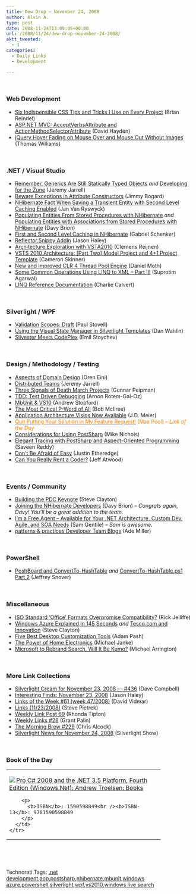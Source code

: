 ```yaml
---
title: Dew Drop – November 24, 2008
author: Alvin A.
type: post
date: 2008-11-24T13:09:05+00:00
url: /2008/11/24/dew-drop-november-24-2008/
aktt_tweeted:
  - 1
categories:
  - Daily Links
  - Development

---
```

&#160;

### Web Development

  * <a target="_blank" href="http://blog.reindel.com/2008/11/23/six-indispensable-css-tips-and-tricks-i-use-on-every-project/">Six Indispensible CSS Tips and Tricks I Use on Every Project</a> (Brian Reindel)
  * <a target="_blank" href="http://codebetter.com/blogs/david.hayden/archive/2008/11/23/asp-net-mvc-acceptverbsattribute-and-actionmethodselectorattribute.aspx">ASP.NET MVC: AcceptVerbsAttribute and ActionMethodSelectorAttribute</a> (David Hayden)
  * <a target="_blank" href="http://theruntime.com/blogs/thomasswilliams/archive/2008/11/24/jquery-hover-fading-on-mouse-over-and-mouse-out-without.aspx">jQuery Hover Fading on Mouse Over and Mouse Out Without Images</a> (Thomas Williams)

&#160;

### .NET / Visual Studio

  * <a target="_blank" href="http://jeremyjarrell.com/archive/2008/11/22/105.aspx">Remember, Generics Are Still Statically Typed Objects</a>&#160;_and_&#160;<a target="_blank" href="http://jeremyjarrell.com/archive/2008/11/22/106.aspx">Developing for the Zune</a> (Jeremy Jarrell)
  * <a target="_blank" href="http://www.lostechies.com/blogs/jimmy_bogard/archive/2008/11/22/beware-exceptions-in-attribute-constructors.aspx">Beware Exceptions in Attribute Constructors</a> (Jimmy Bogard)
  * <a target="_blank" href="http://elegantcode.com/2008/11/23/nhibernate-fact-when-saving-a-transient-entity-with-second-level-caching-enabled/">NHibernate Fact When Saving a Transient Entity with Second Level Caching Enabled</a> (Jan Van Ryswyck)
  * <a target="_blank" href="http://davybrion.com/blog/2008/11/populating-entities-from-stored-procedures-with-nhibernate/">Populating Entities From Stored Procedures with NHibernate</a>&#160;_and_ <a target="_blank" href="http://davybrion.com/blog/2008/11/populating-entities-with-associations-from-stored-procedures-with-nhibernate/">Populating Entities with Associations from Stored Procedures with NHibernate</a> (Davy Brion)
  * <a target="_blank" href="http://blogs.hibernatingrhinos.com/nhibernate/archive/2008/11/09/first-and-second-level-caching-in-nhibernate.aspx">First and Second Level Caching in NHibernate</a> (Gabriel Schenker)
  * <a target="_blank" href="http://jasonhaley.com/blog/archive/2008/11/23/142521.aspx">Reflector.Snippy Addin</a> (Jason Haley)
  * <a target="_blank" href="http://www.clemensreijnen.nl/post/2008/11/Architecture-Exploration-with-VSTA2010.aspx">Architecture Exploration with VSTA2010</a> (Clemens Reijnen)
  * <a target="_blank" href="http://blogs.msdn.com/camerons/archive/2008/11/24/vsts-2010-architecture-part-two-model-project-and-4-1-project-template.aspx">VSTS 2010 Architecture: [Part Two] Model Project and 4+1 Project Template</a> (Cameron Skinner)
  * <a target="_blank" href="http://www.danielmoth.com/Blog/2008/11/new-and-improved-clr-4-thread-pool.html">New and Improved CLR 4 Thread Pool Engine</a> (Daniel Moth)
  * <a target="_blank" href="http://www.dotnetcurry.com/ShowArticle.aspx?ID=233">Some Common Operations Using LINQ to XML &#8211; Part III</a> (Suprotim Agarwal)
  * <a target="_blank" href="http://blogs.msdn.com/charlie/archive/2008/11/23/linq-reference-documentation.aspx">LINQ Reference Documentation</a> (Charlie Calvert)

&#160;

### Silverlight / WPF

  * <a target="_blank" href="http://www.paulstovell.com/blog/validation-scopes-draft">Validation Scopes: Draft</a> (Paul Stovell)
  * <a target="_blank" href="http://weblogs.asp.net/dwahlin/archive/2008/11/23/using-the-visual-state-manager-in-silverlight-templates.aspx">Using the Visual State Manager in Silverlight Templates</a> (Dan Wahlin)
  * <a target="_blank" href="http://www.silverlightshow.net/news/Silvester-meets-CodePlex.aspx">Silvester Meets CodePlex</a> (Emil Stoychev)

&#160;

### Design / Methodology / Testing

  * <a target="_blank" href="http://ayende.com/Blog/archive/2008/11/23/aspects-of-domain-design.aspx">Aspects of Domain Design</a> (Oren Eini)
  * <a target="_blank" href="http://jeremyjarrell.com/archive/2008/11/22/107.aspx">Distributed Teams</a> (Jeremy Jarrell)
  * <a target="_blank" href="http://weblogs.asp.net/gunnarpeipman/archive/2008/11/23/three-signals-of-death-march-projects.aspx">Three Signals of Death March Projects</a> (Gunnar Peipman)
  * <a target="_blank" href="http://dobbscodetalk.com/index.php?option=com_myblog&show=TDD---Test-Driven-Debug.html&Itemid=29">TDD: Test Driven Debugging</a> (Arnon Rotem-Gal-Oz)
  * <a target="_blank" href="http://weblogs.asp.net/astopford/archive/2008/11/23/mbunit-amp-vs10.aspx">MbUnit & VS10</a> (Andrew Stopford)
  * <a target="_blank" href="http://enterprisearchitect.typepad.com/ea/2008/11/the-most-critical-pword-of-all.html">The Most Critical P-Word of All</a> (Bob McIlree)
  * <a target="_blank" href="http://blogs.msdn.com/jmeier/archive/2008/11/24/application-architecture-diagrams-added-to-codeplex.aspx">Application Architecture Visios Now Available</a> (J.D. Meier)
  * <a target="_blank" href="http://www.codesqueeze.com/quit-putting-your-solution-in-my-feature-request/"><font color="#ff8000">Quit Putting Your Solution in My Feature Request!</font></a> <font color="#ff8000">(Max Pool)<em> – Link of the Day</em></font>
  * <a target="_blank" href="http://devlicio.us/blogs/mike_nichols/archive/2008/11/23/considerations-for-using-postsharp.aspx">Considerations for Using PostSharp</a> (Mike Nichols)
  * <a target="_blank" href="http://blogs.msdn.com/saveenr/archive/2008/11/20/c-aop-elegant-tracing-with-postsharp-and-aspect-oriented-programming.aspx">Elegant Tracing with PostSharp and Aspect-Oriented Programming</a> (Saveen Reddy)
  * <a target="_blank" href="http://www.codethinked.com/post/2008/11/23/Dont-Be-Afraid-of-Easy.aspx">Don&#8217;t Be Afraid of Easy</a> (Justin Etheredge)
  * <a target="_blank" href="http://www.codinghorror.com/blog/archives/001190.html">Can You Really Rent a Coder?</a> (Jeff Atwood)

&#160;

### Events / Community

  * <a target="_blank" href="http://blogs.msdn.com/stevecla01/archive/2008/11/23/building-the-pdc-keynote.aspx">Building the PDC Keynote</a> (Steve Clayton)
  * <a target="_blank" href="http://davybrion.com/blog/2008/11/joining-the-nhibernate-developers/">Joining the NHibernate Developers</a> (Davy Brion) _– Congrats again, Davy! You’ll be a great addition to the team._
  * <a target="_blank" href="http://samgentile.com/blogs/samgentile/archive/2008/11/23/i-m-a-free-agent-available-for-your-net-architecture-custom-dev-agile-and-soa-needs.aspx">I&#8217;m a Free Agent &#8211; Available for Your .NET Architecture, Custom Dev, Agile, and SOA Needs</a> (Sam Gentile) _– Sam is awesome._
  * <a target="_blank" href="http://www.ademiller.com/blogs/tech/2008/11/patterns-practices-developer-team-blogs/?&owa_from=feed&owa_sid=">patterns & practices Developer Team Blogs</a> (Ade Miller)

&#160;

### PowerShell

  * <a target="_blank" href="http://blogs.msdn.com/powershell/archive/2008/11/23/poshboard-and-convertto-hashtable.aspx">PoshBoard and ConvertTo-HashTable</a>&#160;_and_&#160;<a target="_blank" href="http://blogs.msdn.com/powershell/archive/2008/11/23/convertto-hashtable-ps1-part-2.aspx">ConvertTo-HashTable.ps1 Part 2</a> (Jeffrey Snover)

&#160;

### Miscellaneous

  * <a target="_blank" href="http://broadcast.oreilly.com/2008/11/iso-standard-office-formats-ov.html">ISO Standard &#8216;Office&#8217; Formats Overpromise Compatibility?</a> (Rick Jelliffe)
  * <a target="_blank" href="http://blogs.msdn.com/stevecla01/archive/2008/11/23/windows-azure-explained-in-145-seconds.aspx">Windows Azure Explained in 145 Seconds</a>&#160;_and_&#160;<a target="_blank" href="http://blogs.msdn.com/stevecla01/archive/2008/11/24/tesco-com-and-innovation.aspx">Tesco.com and Innovation</a> (Steve Clayton)
  * <a target="_blank" href="http://lifehacker.com/5096769/five-best-desktop-customization-tools">Five Best Desktop Customization Tools</a> (Adam Pash)
  * <a target="_blank" href="http://lastinfirstout.blogspot.com/2008/11/power-of-home-electronics.html">The Power of Home Electronics</a> (Michael Janke)
  * <a target="_blank" href="http://www.techcrunch.com/2008/11/23/microsoft-to-rebrand-search-will-it-be-kumo/">Microsoft to Rebrand Search. Will It Be Kumo?</a> (Michael Arrington)

&#160;

### More Link Collections

  * <a target="_blank" href="http://geekswithblogs.net/WynApseTechnicalMusings/archive/2008/11/23/127329.aspx">Silverlight Cream for November 23, 2008 &#8212; #436</a> (Dave Campbell)
  * <a target="_blank" href="http://jasonhaley.com/blog/archive/2008/11/23/142519.aspx">Interesting Finds: November 23, 2008</a> (Jason Haley)
  * <a target="_blank" href="http://vidmar.net/weblog/archive/2008/11/23/links-of-the-week-61-week-472008.aspx">Links of the Week #61 (week 47/2008)</a> (David Vidmar)
  * <a target="_blank" href="http://spietrek.blogspot.com/2008/11/links-11232008.html">Links (11/23/2008)</a> (Steve Pietrek)
  * <a target="_blank" href="http://rtipton.wordpress.com/2008/11/23/weekly-link-post-69/">Weekly Link Post 69</a> (Rhonda Tipton)
  * <a target="_blank" href="http://grantpalin.com/2008/11/23/weekly-links-28/">Weekly Links #28</a> (Grant Palin)
  * <a target="_blank" href="http://blog.cwa.me.uk/2008/11/24/the-morning-brew-229/">The Morning Brew #229</a> (Chris Alcock)
  * <a target="_blank" href="http://www.silverlightshow.net/news/Silverlight-News-for-November-24-2008.aspx">Silverlight News for November 24, 2008</a> (Silverlight Show)

&#160;

### Book of the Day

<div style="padding-bottom: 0px; margin: 0px; padding-left: 0px; padding-right: 0px; display: inline; float: none; padding-top: 0px" id="scid:7dc1bd33-94bd-46fd-a20b-0131235bcd47:84574249-2aaf-42c5-b691-f8ce214379b6" class="wlWriterEditableSmartContent">
  <table cellspacing="0" cellpadding="2" width="400" border="0" unselectable="on">
    <tr>
      <td valign="top" width="400">
        <p>
          <a title="Pro C# 2008 and the .NET 3.5 Platform, Fourth Edition (Windows.Net): Andrew Troelsen: Books" href="http://www.amazon.com/exec/obidos/ASIN/1590598849/alvinashcraft-20"><img data-recalc-dims="1" decoding="async" src="https://i0.wp.com/images.amazon.com/images/P/1590598849.01.MZZZZZZZ.jpg?w=660" border="0" align="left" style="float:left" />Pro C# 2008 and the .NET 3.5 Platform, Fourth Edition (Windows.Net): Andrew Troelsen: Books</a>
        </p>
        
        <p>
          <b>ISBN</b>: 1590598849<br /><b>ISBN-13</b>: 9781590598849
        </p>
      </td>
    </tr>
  </table>
</div>

&#160;

<div style="padding-bottom: 0px; margin: 0px; padding-left: 0px; padding-right: 0px; display: inline; float: none; padding-top: 0px" id="scid:C16BAC14-9A3D-4c50-9394-FBFEF7A93539:56cabbe1-236f-4f15-81c4-3e275495454e" class="wlWriterEditableSmartContent">
  <!--dotnetkickit-->
</div>

&#160;

<div style="padding-bottom: 0px; margin: 0px; padding-left: 0px; padding-right: 0px; display: inline; float: none; padding-top: 0px" id="scid:0767317B-992E-4b12-91E0-4F059A8CECA8:490f2cfc-a284-469b-8062-18128d8d90ed" class="wlWriterEditableSmartContent">
  Technorati Tags: <a href="http://technorati.com/tags/.net+development" rel="tag">.net development</a>,<a href="http://technorati.com/tags/aop" rel="tag">aop</a>,<a href="http://technorati.com/tags/postsharp" rel="tag">postsharp</a>,<a href="http://technorati.com/tags/nhibernate" rel="tag">nhibernate</a>,<a href="http://technorati.com/tags/mbunit" rel="tag">mbunit</a>,<a href="http://technorati.com/tags/windows+azure" rel="tag">windows azure</a>,<a href="http://technorati.com/tags/powershell" rel="tag">powershell</a>,<a href="http://technorati.com/tags/silverlight" rel="tag">silverlight</a>,<a href="http://technorati.com/tags/wpf" rel="tag">wpf</a>,<a href="http://technorati.com/tags/vs2010" rel="tag">vs2010</a>,<a href="http://technorati.com/tags/windows+live+search" rel="tag">windows live search</a>
</div>